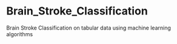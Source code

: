 # Brain_Stroke_Classification
Brain Stroke Classification on tabular data using machine learning algorithms
